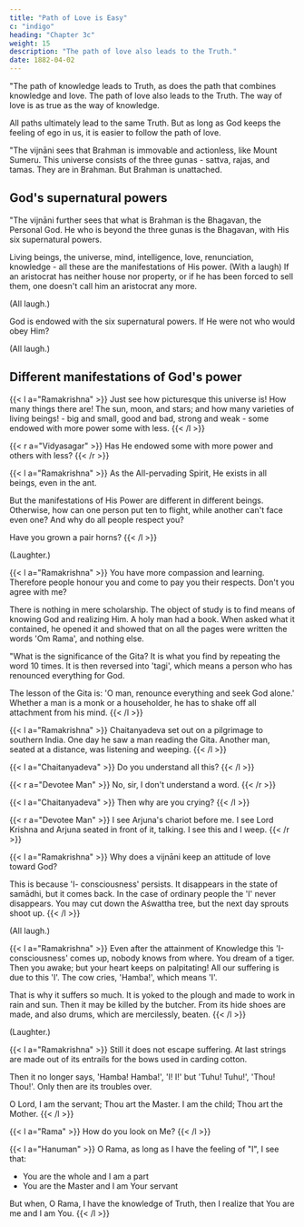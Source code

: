```yaml
---
title: "Path of Love is Easy"
c: "indigo"
heading: "Chapter 3c"
weight: 15
description: "The path of love also leads to the Truth."
date: 1882-04-02
---
```



"The path of knowledge leads to Truth, as does the path that combines knowledge and love. The path of love also leads to the Truth. The way of love is as true as the way of knowledge. 

All paths ultimately lead to the same Truth. But as long as God keeps the feeling of ego in us, it is easier to follow the path of love.

"The vijnāni sees that Brahman is immovable and actionless, like Mount Sumeru. This universe consists of the three gunas - sattva, rajas, and tamas. They are in Brahman. But Brahman is unattached.


## God's supernatural powers

"The vijnāni further sees that what is Brahman is the Bhagavan, the Personal God. He who is beyond the three gunas is the Bhagavan, with His six supernatural powers.

Living beings, the universe, mind, intelligence, love, renunciation, knowledge - all these are the manifestations of His power. (With a laugh) If an aristocrat has neither house nor property, or if he has been forced to sell them, one doesn't call him an aristocrat any more. 

(All laugh.) 

God is endowed with the six supernatural powers. If He were not who would obey Him? 

(All laugh.)


## Different manifestations of God's power

{{< l a="Ramakrishna" >}}
Just see how picturesque this universe is! How many things there are! The sun, moon, and stars; and how many varieties of living beings! - big and small, good and bad, strong and weak - some endowed with more power some with less.
{{< /l >}}


{{< r a="Vidyasagar" >}}
Has He endowed some with more power and others with less?
{{< /r >}}


{{< l a="Ramakrishna" >}}
As the All-pervading Spirit, He exists in all beings, even in the ant. 

But the manifestations of His Power are different in different beings. Otherwise, how can one person put ten to flight, while another can't face even one? And why do all people respect you?

Have you grown a pair horns? 
{{< /l >}}

(Laughter.)

{{< l a="Ramakrishna" >}}
You have more compassion and learning. Therefore people honour you and come to pay you their respects. Don't you agree with me?

There is nothing in mere scholarship. The object of study is to find means of knowing God and realizing Him. A holy man had a book. When asked what it contained, he opened it and showed that on all the pages were written the words 'Om Rama', and nothing else.

"What is the significance of the Gita? It is what you find by repeating the word 10 times. It is then reversed into 'tagi', which means a person who has renounced everything for God.

The lesson of the Gita is: 'O man, renounce everything and seek God alone.' Whether a man is a monk or a householder, he has to shake off all attachment from his mind. 
{{< /l >}}


{{< l a="Ramakrishna" >}}
Chaitanyadeva set out on a pilgrimage to southern India. One day he saw a man reading the Gita. Another man, seated at a distance, was listening and weeping.
{{< /l >}}


{{< l a="Chaitanyadeva" >}}
Do you understand all this?
{{< /l >}}

{{< r a="Devotee Man" >}}
No, sir, I don't understand a word.
{{< /r >}}

{{< l a="Chaitanyadeva" >}}
Then why are you crying?
{{< /l >}}

{{< r a="Devotee Man" >}}
I see Arjuna's chariot before me. I see Lord Krishna and Arjuna seated in front of it, talking. I see this and I weep.
{{< /r >}}


{{< l a="Ramakrishna" >}}
Why does a vijnāni keep an attitude of love toward God? 

This is because 'I- consciousness' persists. It disappears in the state of samādhi, but it comes back. In the case of ordinary people the 'I' never disappears. You may cut down the Aśwattha tree, but the next day sprouts shoot up. 
{{< /l >}}

(All laugh.)


{{< l a="Ramakrishna" >}}
Even after the attainment of Knowledge this 'I-consciousness' comes up, nobody knows from where. You dream of a tiger. Then you awake; but your heart keeps on palpitating! All our suffering is due to this 'I'. The cow cries, 'Hamba!', which means 'I'.

That is why it suffers so much. It is yoked to the plough and made to work in rain and sun. Then it may be killed by the butcher. From its hide shoes are made, and also drums, which are mercilessly, beaten.
{{< /l >}}

(Laughter.)

{{< l a="Ramakrishna" >}}
Still it does not escape suffering. At last strings are made out of its entrails for the bows used in carding cotton. 

Then it no longer says, 'Hamba! Hamba!', 'I! I!' but 'Tuhu! Tuhu!', 'Thou! Thou!'. Only then are its troubles over.

O Lord, I am the servant; Thou art the Master. I am the child; Thou art the Mother.
{{< /l >}}


{{< l a="Rama" >}}
How do you look on Me?
{{< /l >}}

{{< l a="Hanuman" >}}
O Rama, as long as I have the feeling of "I", I see that:
- You are the whole and I am a part
- You are the Master and I am Your servant

But when, O Rama, I have the knowledge of Truth, then I realize that You are me and I am You.
{{< /l >}}



